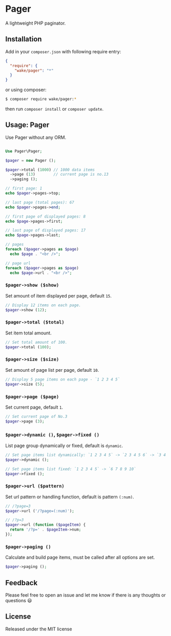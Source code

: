 # Pager

A lightweight PHP paginator.

## Installation

Add in your `composer.json` with following require entry:

```json
{
  "require": {
    "wake/pager": "*"
  }
}
```

or using composer:

```bash
$ composer require wake/pager:*
```

then run `composer install` or `composer update`.

## Usage: Pager

Use Pager without any ORM.

```php

Use Pager\Pager;

$pager = new Pager ();

$pager->total (1000) // 1000 data items
  ->page (13)        // current page is no.13
  ->paging ();

// first page: 1
echo $pager->pages->top;

// last page (total pages): 67
echo $pager->pages->end;

// first page of displayed pages: 8
echo $page->pages->first;

// last page of displayed pages: 17
echo $page->pages->last;

// pages
foreach ($pager->pages as $page)
  echo $page . "<br />";

// page url
foreach ($pager->pages as $page)
  echo $page->url . "<br />";

```

### `$pager->show ($show)`

Set amount of item displayed per page, default `15`.

```php
// Display 12 items on each page.
$pager->show (12);
```

### `$pager->total ($total)`

Set item total amount.

```php
// Set total amount of 100.
$pager->total (100);
```

### `$pager->size ($size)`

Set amount of page list per page, default `10`.

```php
// Display 5 page items on each page - `1 2 3 4 5`
$pager->size (5);
```

### `$pager->page ($page)`

Set current page, default `1`.

```php
// Set current page of No.3
$pager->page (3);
```

### `$pager->dynamic ()`, `$pager->fixed ()`

List page group dynamically or fixed, default is `dynamic`.

```php
// Set page items list dynamically: `1 2 3 4 5` -> `2 3 4 5 6` -> `3 4 5 6 7`
$pager->dynamic ();

// Set page items list fixed: `1 2 3 4 5` -> `6 7 8 9 10`
$pager->fixed ();
```

### `$pager->url ($pattern)`

Set url pattern or handling function, default is pattern `(:num)`.

```php
// /?page=3
$pager->url ('/?page=(:num)');

// /?p=3
$pager->url (function ($pageItem) {
  return '/?p=' . $pageItem->num;
});
```

### `$pager->paging ()`

Calculate and build page items, must be called after all options are set.

```php
$pager->paging ();
```

## Feedback

Please feel free to open an issue and let me know if there is any thoughts or questions :smiley:

## License

Released under the MIT license
